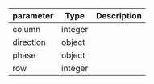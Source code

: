 | parameter | Type | Description |
| ----------- | ----------- |----------- |
| column  |  integer  |    |
| direction  |  object  |    |
| phase  |  object  |    |
| row  |  integer  |    |